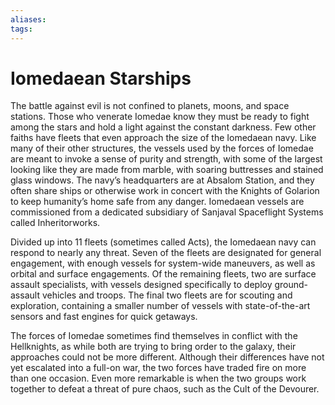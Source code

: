 ```yaml
---
aliases: 
tags: 
---
```


# Iomedaean Starships

The battle against evil is not confined to planets, moons, and space stations. Those who venerate Iomedae know they must be ready to fight among the stars and hold a light against the constant darkness. Few other faiths have fleets that even approach the size of the Iomedaean navy. Like many of their other structures, the vessels used by the forces of Iomedae are meant to invoke a sense of purity and strength, with some of the largest looking like they are made from marble, with soaring buttresses and stained glass windows. The navy’s headquarters are at Absalom Station, and they often share ships or otherwise work in concert with the Knights of Golarion to keep humanity’s home safe from any danger. Iomedaean vessels are commissioned from a dedicated subsidiary of Sanjaval Spaceflight Systems called Inheritorworks.  
  
Divided up into 11 fleets (sometimes called Acts), the Iomedaean navy can respond to nearly any threat. Seven of the fleets are designated for general engagement, with enough vessels for system-wide maneuvers, as well as orbital and surface engagements. Of the remaining fleets, two are surface assault specialists, with vessels designed specifically to deploy ground-assault vehicles and troops. The final two fleets are for scouting and exploration, containing a smaller number of vessels with state-of-the-art sensors and fast engines for quick getaways.  
  
The forces of Iomedae sometimes find themselves in conflict with the Hellknights, as while both are trying to bring order to the galaxy, their approaches could not be more different. Although their differences have not yet escalated into a full-on war, the two forces have traded fire on more than one occasion. Even more remarkable is when the two groups work together to defeat a threat of pure chaos, such as the Cult of the Devourer.